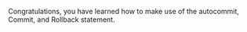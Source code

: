 Congratulations, you have learned how to make use of the autocommit, Commit, and Rollback statement.